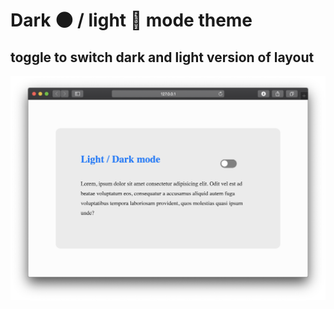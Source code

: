 # Dark 🌑 / light 🌝 mode theme

## toggle to switch dark and light version of layout

![preview](https://raw.githubusercontent.com/pajlotapps/dark-light-mode-theme/master/preview.png?raw=true)
